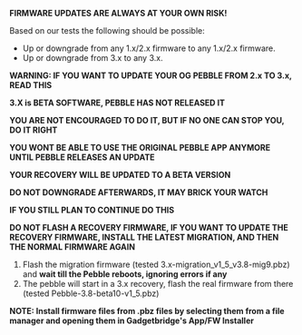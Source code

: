 **FIRMWARE UPDATES ARE ALWAYS AT YOUR OWN RISK!**

Based on our tests the following should be possible:

* Up or downgrade from any 1.x/2.x firmware to any 1.x/2.x firmware.
* Up or downgrade from 3.x to any 3.x.

**WARNING: IF YOU WANT TO UPDATE YOUR OG PEBBLE FROM 2.x TO 3.x, READ THIS**

**3.X is BETA SOFTWARE, PEBBLE HAS NOT RELEASED IT**

**YOU ARE NOT ENCOURAGED TO DO IT, BUT IF NO ONE CAN STOP YOU, DO IT RIGHT**

**YOU WONT BE ABLE TO USE THE ORIGINAL PEBBLE APP ANYMORE UNTIL PEBBLE RELEASES AN UPDATE**

**YOUR RECOVERY WILL BE UPDATED TO A BETA VERSION**

**DO NOT DOWNGRADE AFTERWARDS, IT MAY BRICK YOUR WATCH**

**IF YOU STILL PLAN TO CONTINUE DO THIS**

**DO NOT FLASH A RECOVERY FIRMWARE, IF YOU WANT TO UPDATE THE RECOVERY FIRMWARE, INSTALL THE LATEST MIGRATION, AND THEN THE NORMAL FIRMWARE AGAIN**

1. Flash the migration firmware (tested 3.x-migration_v1_5_v3.8-mig9.pbz) and **wait till the Pebble reboots, ignoring errors if any** 
2. The pebble will start in a 3.x recovery, flash the real firmware from there (tested Pebble-3.8-beta10-v1_5.pbz)

**NOTE: Install firmware files from .pbz files by selecting them from a file manager and opening them in Gadgetbridge's App/FW Installer**